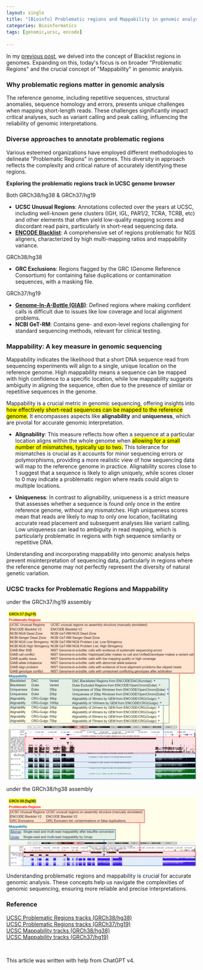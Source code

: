 ```yaml
---
layout: single
title: "[Bioinfo] Problematic regions and Mappability in genomic analysis"
categories: Bioinformatics
tags: [genomic,ucsc, encode]

---
```


In my [previous post](https://keun-hong.github.io/bioinformatics/encode-blacklist/), we delved into the concept of Blacklist regions in genomes. Expanding on this, today's focus is on broader "Problematic Regions" and the crucial concept of "Mappability" in genomic analysis.

### Why problematic regions matter in genomic analysis

The reference genome, including repetitive sequences, structural anomalies, sequence homology and errors, presents unique challenges when mapping short-length reads. These challenges significantly impact critical analyses, such as variant calling and peak calling, influencing the reliability of genomic interpretations.

### Diverse approaches to annotate problematic regions

Various esteemed organizations have employed different methodologies to delineate "Problematic Regions" in genomes. This diversity in approach reflects the complexity and critical nature of accurately identifying these regions.

**Exploring the problematic regions track in UCSC genome browser**

Both GRCh38/hg38 & GRCh37/hg19

- **UCSC Unusual Regions**: Annotations collected over the years at UCSC, including well-known gene clusters (IGH, IGL, PAR1/2, TCRA, TCRB, etc) and other elements that often yield low-quality mapping scores and discordant read pairs, particularly in short-read sequencing data.
- [**ENCODE Blacklist**](https://github.com/Boyle-Lab/Blacklist/blob/master/lists/hg19-blacklist-README.pdf): A comprehensive set of regions problematic for NGS aligners, characterized by high multi-mapping ratios and mappability variance.

GRCh38/hg38

- **GRC Exclusions**: Regions flagged by the GRC (Genome Reference Consortium) for containing false duplications or contamination sequences, with a masking file.

GRCh37/hg19

- [**Genome-In-A-Bottle (GIAB)**](https://www.nist.gov/programs-projects/genome-bottle): Defined regions where making confident calls is difficult due to issues like low coverage and local alignment problems.
- **NCBI GeT-RM**: Contains gene- and exon-level regions challenging for standard sequencing methods, relevant for clinical testing.

### Mappability: A key measure in genomic sequencing

Mappability indicates the likelihood that a short DNA sequence read from sequencing experiments will align to a single, unique location on the reference genome. High mappability means a sequence can be mapped with high confidence to a specific location, while low mappability suggests ambiguity in aligning the sequence, often due to the presence of similar or repetitive sequences in the genome.

Mappability is a crucial metric in genomic sequencing, offering insights into <mark>how effectively short-read sequences can be mapped to the reference genome.</mark> It encompasses aspects like **alignability** and **uniqueness**, which are pivotal for accurate genomic interpretation.

- **Alignability**: This measure reflects how often a sequence at a particular location aligns within the whole genome when <mark>allowing for a small number of mismatches, typically up to two.</mark> This tolerance for mismatches is crucial as it accounts for minor sequencing errors or polymorphisms, providing a more realistic view of how sequencing data will map to the reference genome in practice. Alignability scores close to 1 suggest that a sequence is likely to align uniquely, while scores closer to 0 may indicate a problematic region where reads could align to multiple locations.

- **Uniqueness**: In contrast to alignability, uniqueness is a strict measure that assesses whether a sequence is found only once in the entire reference genome, without any mismatches. High uniqueness scores mean that reads are likely to map to only one location, facilitating accurate read placement and subsequent analyses like variant calling. Low uniqueness can lead to ambiguity in read mapping, which is particularly problematic in regions with high sequence similarity or repetitive DNA.

Understanding and incorporating mappability into genomic analysis helps prevent misinterpretation of sequencing data, particularly in regions where the reference genome may not perfectly represent the diversity of natural genetic variation.

### UCSC tracks for Problematic Regions and Mappability

under the GRCh37/hg19 assembly

![](../../images/2024-04-05-problematic-regions/2024-04-05-21-40-00-image.png)

under the GRCh38/hg38 assembly

![](../../images/2024-04-05-problematic-regions/2024-04-05-21-40-05-image.png)

Understanding problematic regions and mappability is crucial for accurate genomic analysis. These concepts help us navigate the complexities of genomic sequencing, ensuring more reliable and precise interpretations.

### Reference

[UCSC Problematic Regions tracks (GRCh38/hg38)](https://genome.ucsc.edu/cgi-bin/hgTrackUi?hgsid=2085777710_cG7fOciiX5UkBnNjpWwmGeAaLMw7&g=problematicSuper&hgTracksConfigPage=configure)<br>[UCSC Problematic Regions tracks (GRCh37/hg19)](https://genome.ucsc.edu/cgi-bin/hgTrackUi?hgsid=2085772932_rUYMafXlv64Lk7kLe4ozMEQcJpNr&g=problematic&hgTracksConfigPage=configure)<br>[UCSC Mappability tracks (GRCh38/hg38)](https://genome.ucsc.edu/cgi-bin/hgTrackUi?hgsid=2085964354_bgEjxal88GxBb7DP8Amw5PKsI1WH&db=hg38&c=chr21&g=mappability)<br>[UCSC Mappability tracks (GRCh37/hg19)](https://genome.ucsc.edu/cgi-bin/hgTrackUi?hgsid=2085772932_rUYMafXlv64Lk7kLe4ozMEQcJpNr&db=hg19&c=chr21&g=wgEncodeMapability)

<br>

This article was written with help from ChatGPT v4.